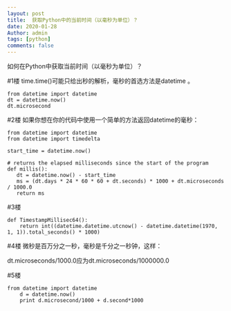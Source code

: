 ```yaml
---
layout: post
title:  获取Python中的当前时间（以毫秒为单位）？
date: 2020-01-28
Author: admin
tags: [python]
comments: false
---
```

如何在Python中获取当前时间（以毫秒为单位）？

#1楼
time.time()可能只给出秒的解析，毫秒的首选方法是datetime 。
```
from datetime import datetime
dt = datetime.now()
dt.microsecond
```
#2楼
如果你想在你的代码中使用一个简单的方法返回datetime的毫秒：
```
from datetime import datetime
from datetime import timedelta

start_time = datetime.now()

# returns the elapsed milliseconds since the start of the program
def millis():
   dt = datetime.now() - start_time
   ms = (dt.days * 24 * 60 * 60 + dt.seconds) * 1000 + dt.microseconds / 1000.0
   return ms
```
#3楼
```
def TimestampMillisec64():
    return int((datetime.datetime.utcnow() - datetime.datetime(1970, 1, 1)).total_seconds() * 1000) 
```
#4楼
微秒是百万分之一秒，毫秒是千分之一秒钟，这样：

dt.microseconds/1000.0应为dt.microseconds/1000000.0

#5楼
```
from datetime import datetime
    d = datetime.now()
    print d.microsecond/1000 + d.second*1000
```
